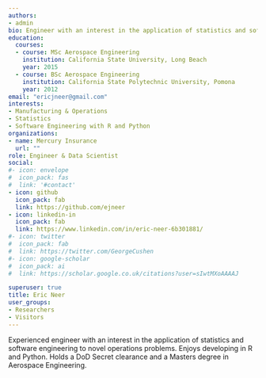```yaml
---
authors:
- admin
bio: Engineer with an interest in the application of statistics and software engineering to operations.
education:
  courses:
  - course: MSc Aerospace Engineering 
    institution: California State University, Long Beach
    year: 2015
  - course: BSc Aerospace Engineering
    institution: California State Polytechnic University, Pomona
    year: 2012
email: "ericjneer@gmail.com"
interests:
- Manufacturing & Operations
- Statistics
- Software Engineering with R and Python
organizations:
- name: Mercury Insurance
  url: ""
role: Engineer & Data Scientist
social:
#- icon: envelope
#  icon_pack: fas
#  link: '#contact'
- icon: github
  icon_pack: fab
  link: https://github.com/ejneer
- icon: linkedin-in
  icon_pack: fab
  link: https://www.linkedin.com/in/eric-neer-6b301881/
#- icon: twitter
#  icon_pack: fab
#  link: https://twitter.com/GeorgeCushen
#- icon: google-scholar
#  icon_pack: ai
#  link: https://scholar.google.co.uk/citations?user=sIwtMXoAAAAJ

superuser: true
title: Eric Neer
user_groups:
- Researchers
- Visitors
---
```

Experienced engineer with an interest in the application of statistics and software engineering to novel operations problems. 
Enjoys developing in R and Python. Holds a DoD Secret clearance and a Masters degree in Aerospace Engineering.
